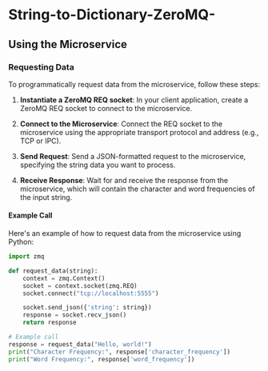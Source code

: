 # String-to-Dictionary-ZeroMQ-

## Using the Microservice

### Requesting Data

To programmatically request data from the microservice, follow these steps:

1. **Instantiate a ZeroMQ REQ socket**: In your client application, create a ZeroMQ REQ socket to connect to the microservice.

2. **Connect to the Microservice**: Connect the REQ socket to the microservice using the appropriate transport protocol and address (e.g., TCP or IPC).

3. **Send Request**: Send a JSON-formatted request to the microservice, specifying the string data you want to process.

4. **Receive Response**: Wait for and receive the response from the microservice, which will contain the character and word frequencies of the input string.

#### Example Call

Here's an example of how to request data from the microservice using Python:

```python
import zmq

def request_data(string):
    context = zmq.Context()
    socket = context.socket(zmq.REQ)
    socket.connect("tcp://localhost:5555")

    socket.send_json({'string': string})
    response = socket.recv_json()
    return response

# Example call
response = request_data("Hello, world!")
print("Character Frequency:", response['character_frequency'])
print("Word Frequency:", response['word_frequency'])
